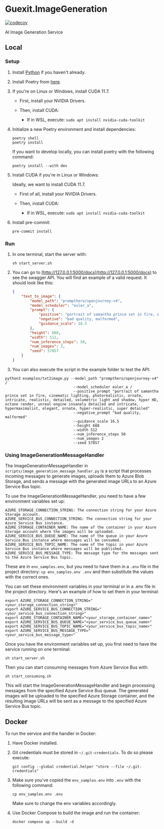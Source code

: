 # Guexit.ImageGeneration

[![codecov](https://codecov.io/gh/Guexit/Guexit.ImageGeneration/branch/main/graph/badge.svg?token=U47OQU1RG5)](https://codecov.io/gh/Guexit/Guexit.ImageGeneration)

AI Image Generation Service

## Local

### Setup

1. Install [Python](https://www.python.org/downloads/) if you haven't already.

2. Install Poetry from [here](https://python-poetry.org/docs/#installation).

3. If you're on Linux or Windows, install CUDA 11.7.

    - First, install your NVIDIA Drivers.
    - Then, install CUDA:

        - If in WSL, execute: `sudo apt install nvidia-cuda-toolkit`

4. Initialize a new Poetry environment and install dependencies:

    ```shell
    poetry shell
    poetry install
    ```

    If you want to develop locally, you can install poetry with the following command:

    ```shell
    poetry install --with dev
    ```

5. Install CUDA if you're in Linux or Windows:

    Ideally, we want to install CUDA 11.7.

    - First of all, install your NVIDIA Drivers.
    - Then, install CUDA:

        - If in WSL, execute: `sudo apt install nvidia-cuda-toolkit`

6. Install pre-commit:

    ```shell
    pre-commit install
    ```

### Run

1. In one terminal, start the server with:

    ```shell
    sh start_server.sh
    ```

2. You can go to [http://127.0.0.1:5000/docs](http://127.0.0.1:5000/docs) to see the swagger API. You will find an example of a valid request. It should look like this:

    ```json
    {
        "text_to_image": {
            "model_path": "prompthero/openjourney-v4",
            "model_scheduler": "euler_a",
            "prompt": {
                "positive": "portrait of samantha prince set in fire, cinematic lighting, photorealistic, ornate, intricate, realistic, detailed, volumetric light and shadow, hyper HD, octane render, unreal engine insanely detailed and intricate, hypermaximalist, elegant, ornate, hyper-realistic, super detailed",
                "negative": "bad quality, malformed",
                "guidance_scale": 16.5
            },
            "height": 688,
            "width": 512,
            "num_inference_steps": 50,
            "num_images": 2,
            "seed": 57857
        }
    }
    ```

3. You can also execute the script in the example folder to test the API:

```shell
python3 examples/txt2image.py --model_path "prompthero/openjourney-v4" /
                               --model_scheduler euler_a /
                               --positive_prompt "portrait of samantha prince set in fire, cinematic lighting, photorealistic, ornate, intricate, realistic, detailed, volumetric light and shadow, hyper HD, octane render, unreal engine insanely detailed and intricate, hypermaximalist, elegant, ornate, hyper-realistic, super detailed"
                               --negative_prompt "bad quality, malformed"
                               --guidance_scale 16.5
                               --height 688
                               --width 512
                               --num_inference_steps 50
                               --num_images 2
                               --seed 57857
```

### Using ImageGenerationMessageHandler

The ImageGenerationMessageHandler in `scripts/image_generation_message_handler.py` is a script that processes incoming messages to generate images, uploads them to Azure Blob Storage, and sends a message with the generated image URLs to an Azure Service Bus topic.

To use the ImageGenerationMessageHandler, you need to have a few environment variables set up:

```shell
AZURE_STORAGE_CONNECTION_STRING: The connection string for your Azure Storage account.
AZURE_SERVICE_BUS_CONNECTION_STRING: The connection string for your Azure Service Bus instance.
AZURE_STORAGE_CONTAINER_NAME: The name of the container in your Azure Storage account where the images will be uploaded.
AZURE_SERVICE_BUS_QUEUE_NAME: The name of the queue in your Azure Service Bus instance where messages will be consumed.
AZURE_SERVICE_BUS_TOPIC_NAME: The name of the topic in your Azure Service Bus instance where messages will be published.
AZURE_SERVICE_BUS_MESSAGE_TYPE: The message type for the messages sent to the Azure Service Bus topic.
```

These are in `env_samples.env`, but you need to have them in a `.env` file in the project directory: `cp env_samples.env .env` and then substitute the values with the correct ones.

You can set these environment variables in your terminal or in a .env file in the project directory. Here's an example of how to set them in your terminal:

```shell
export AZURE_STORAGE_CONNECTION_STRING="<your_storage_connection_string>"
export AZURE_SERVICE_BUS_CONNECTION_STRING="<your_service_bus_connection_string>"
export AZURE_STORAGE_CONTAINER_NAME="<your_storage_container_name>"
export AZURE_SERVICE_BUS_QUEUE_NAME="<your_service_bus_queue_name>"
export AZURE_SERVICE_BUS_TOPIC_NAME="<your_service_bus_topic_name>"
export AZURE_SERVICE_BUS_MESSAGE_TYPE="<your_service_bus_message_type>"
```

Once you have the environment variables set up, you first need to have the service running on one terminal:

```shell
sh start_server.sh
```

Then you can start consuming messages from Azure Service Bus with:

```shell
sh start_consuming.sh
```

This will start the ImageGenerationMessageHandler and begin processing messages from the specified Azure Service Bus queue. The generated images will be uploaded to the specified Azure Storage container, and the resulting image URLs will be sent as a message to the specified Azure Service Bus topic.

## Docker

To run the service and the handler in Docker:

1. Have Docker installed.

2. Git credentials must be stored in `~/.git-credentials`. To do so please execute:

    ```shell
    git config --global credential.helper "store --file ~/.git-credentials"
    ```

3. Make sure you've copied the `env_samples.env` into `.env` with the following command:

    ```shell
    cp env_samples.env .env
    ```

    Make sure to change the env variables accordingly.

4. Use Docker Compose to build the image and run the container:

    ```shell
    docker compose up --build -d
    ```
